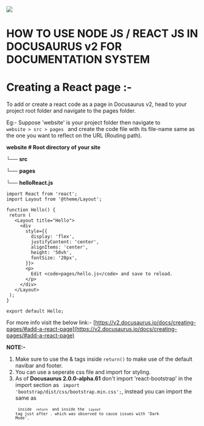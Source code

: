 ![](RackMultipart20200824-4-dr4oqv_html_1dcb9ecd3264016f.png)

# HOW TO USE NODE JS / REACT JS IN DOCUSAURUS v2 FOR DOCUMENTATION SYSTEM

# **Creating a React page :-**

To add or create a react code as a page in Docusaurus v2, head to your project root folder and navigate to the pages folder.

Eg:-
Suppose &#39;website&#39; is your project folder then navigate to <code> website > src > pages </code> and create the code file with its file-name same as the one you want to reflect on the URL (Routing path).

**website # Root directory of your site**

└── **src**

└── **pages**

└── **helloReact.js**
 
 ```
import React from 'react';
import Layout from '@theme/Layout';

function Hello() {
  return (
    <Layout title="Hello">
      <div
        style={{
          display: 'flex',
          justifyContent: 'center',
          alignItems: 'center',
          height: '50vh',
          fontSize: '20px',
        }}>
        <p>
          Edit <code>pages/hello.js</code> and save to reload.
        </p>
      </div>
    </Layout>
  );
}

export default Hello;
```
For more info visit the below link:- 
[https://v2.docusaurus.io/docs/creating-pages/#add-a-react-page](https://v2.docusaurus.io/docs/creating-pages/#add-a-react-page)

**NOTE:-**
1) Make sure to use the <code><Layout></code> & <code></Layout></code> tags inside <code>return()</code> to make use of the default navibar and footer.
2) You can use a seperate css file and import for styling.
3) As of **Docusaurus 2.0.0-alpha.61** don't import 'react-bootstrap' in the import section as <code> import 'bootstrap/dist/css/bootstrap.min.css';</code>, instead you can import the same as  <code> <link rel="stylesheet" href="https://maxcdn.bootstrapcdn.com/bootstrap/4.5.2/css/bootstrap.min.css"/> <code> inside <code> return </code> and inside the <code> Layout </code> tag just after  <Layout>. which was observed to cause issues with 'Dark Mode'.
